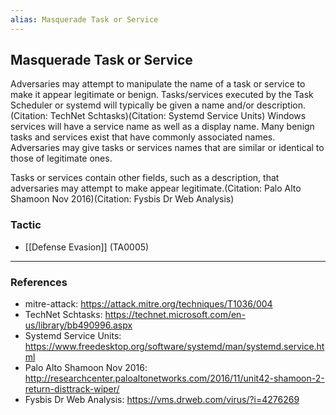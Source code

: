 ```yaml
---
alias: Masquerade Task or Service
---
```


## Masquerade Task or Service

Adversaries may attempt to manipulate the name of a task or service to make it appear legitimate or benign. Tasks/services executed by the Task Scheduler or systemd will typically be given a name and/or description.(Citation: TechNet Schtasks)(Citation: Systemd Service Units) Windows services will have a service name as well as a display name. Many benign tasks and services exist that have commonly associated names. Adversaries may give tasks or services names that are similar or identical to those of legitimate ones.

Tasks or services contain other fields, such as a description, that adversaries may attempt to make appear legitimate.(Citation: Palo Alto Shamoon Nov 2016)(Citation: Fysbis Dr Web Analysis)


### Tactic

- [[Defense Evasion]] (TA0005)


---
### References

- mitre-attack: https://attack.mitre.org/techniques/T1036/004
- TechNet Schtasks: https://technet.microsoft.com/en-us/library/bb490996.aspx
- Systemd Service Units: https://www.freedesktop.org/software/systemd/man/systemd.service.html
- Palo Alto Shamoon Nov 2016: http://researchcenter.paloaltonetworks.com/2016/11/unit42-shamoon-2-return-disttrack-wiper/
- Fysbis Dr Web Analysis: https://vms.drweb.com/virus/?i=4276269
